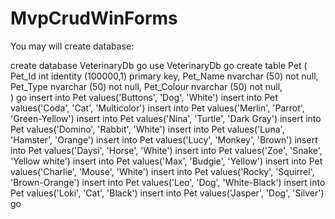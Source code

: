# MvpCrudWinForms

You may will create database:

create database VeterinaryDb 
go
use VeterinaryDb
go
create table Pet
(
  Pet_Id int identity (100000,1) primary key,
  Pet_Name nvarchar (50) not null,
  Pet_Type nvarchar (50) not null,
  Pet_Colour nvarchar (50) not null,  
)
go
insert into Pet values('Buttons', 'Dog', 'White')
insert into Pet values('Coda', 'Cat', 'Multicolor')
insert into Pet values('Merlin', 'Parrot', 'Green-Yellow')
insert into Pet values('Nina', 'Turtle', 'Dark Gray')
insert into Pet values('Domino', 'Rabbit', 'White')
insert into Pet values('Luna', 'Hamster', 'Orange')
insert into Pet values('Lucy', 'Monkey', 'Brown')
insert into Pet values('Daysi', 'Horse', 'White')
insert into Pet values('Zoe', 'Snake', 'Yellow white')
insert into Pet values('Max', 'Budgie', 'Yellow')
insert into Pet values('Charlie', 'Mouse', 'White')
insert into Pet values('Rocky', 'Squirrel', 'Brown-Orange')
insert into Pet values('Leo', 'Dog', 'White-Black')
insert into Pet values('Loki', 'Cat', 'Black')
insert into Pet values('Jasper', 'Dog', 'Silver')
go
